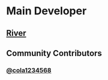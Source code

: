 # Main Developer
## [River](https://github.com/bornlikeariver)


## Community Contributors
### [@cola1234568](https://github.com/cola1234568)